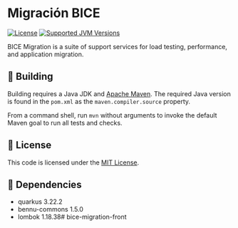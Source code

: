 ﻿Migración BICE
=============

[![License](https://img.shields.io/github/license/bennu/bice-routes-back?label=License&logo=opensourceinitiative)](https://opensource.org/license/mit-0)
[![Supported JVM Versions](https://img.shields.io/badge/JVM-17--21-brightgreen.svg?label=JVM&logo=openjdk)](https://adoptium.net/es/temurin/releases/)

BICE Migration is a suite of support services for load testing, performance, and application migration.

🚀 Building
--------

Building requires a Java JDK and [Apache Maven](https://maven.apache.org/).
The required Java version is found in the `pom.xml` as the `maven.compiler.source` property.

From a command shell, run `mvn` without arguments to invoke the default Maven goal to run all tests and checks.

📝 License
-------

This code is licensed under the [MIT License](https://opensource.org/license/mit).

🔧 Dependencies
------------

- quarkus 3.22.2
- bennu-commons 1.5.0
- lombok 1.18.38#   b i c e - m i g r a t i o n - f r o n t  
 